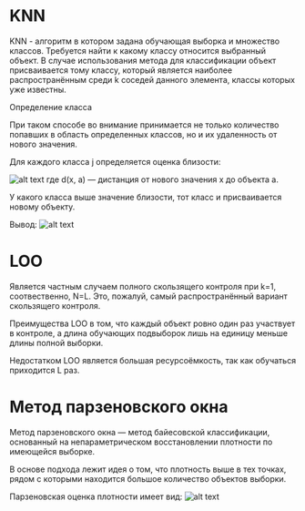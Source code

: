 # KNN
KNN - алгоритм в котором задана обучающая выборка и множество классов. Требуется найти к какому классу относится выбранный объект. В случае использования метода для классификации объект присваивается тому классу, который является наиболее распространённым среди k соседей данного элемента, классы которых уже известны.

Определение класса

При таком способе во внимание принимается не только количество попавших в область определенных классов, но и их удаленность от нового значения.

Для каждого класса j определяется оценка близости:

![alt text](https://wikimedia.org/api/rest_v1/media/math/render/svg/3ade505a0c21f3115a7af19d1bb8244f4a1b63d8) где d(x, a) — дистанция от нового значения x до объекта а.

У какого класса выше значение близости, тот класс и присваивается новому объекту.

Вывод:
![alt text](https://i.screenshot.net/s/lq2yrtz)


# LOO

Является частным случаем полного скользящего контроля при k=1, соотвественно, N=L. Это, пожалуй, самый распространённый вариант скользящего контроля.

Преимущества LOO в том, что каждый объект ровно один раз участвует в контроле, а длина обучающих подвыборок лишь на единицу меньше длины полной выборки.

Недостатком LOO является большая ресурсоёмкость, так как обучаться приходится L раз. 

# Метод парзеновского окна

Метод парзеновского окна — метод байесовской классификации, основанный на непараметрическом восстановлении плотности по имеющейся выборке.

В основе подхода лежит идея о том, что плотность выше в тех точках, рядом с которыми находится большое количество объектов выборки.

Парзеновская оценка плотности имеет вид:
![alt text](http://www.machinelearning.ru/mimetex/?p_{y,h}(x)%20=%20\frac{1}{l_y%20V(h)}%20\sum_{i=1}^l%20[y_i%20=%20y]%20K(\frac{\rho(x,%20x_i)}{h}))


